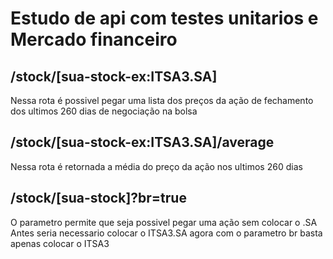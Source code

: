 # Estudo de api com testes unitarios e Mercado financeiro

## /stock/[sua-stock-ex:ITSA3.SA]
Nessa rota é possivel pegar uma lista dos preços da ação de fechamento dos
ultimos 260 dias de negociação na bolsa

## /stock/[sua-stock-ex:ITSA3.SA]/average
Nessa rota é retornada a média do preço da ação nos ultimos 260 dias

## /stock/[sua-stock]?br=true
O parametro permite que seja possivel pegar uma ação sem colocar o .SA
Antes seria necessario colocar o ITSA3.SA agora com o parametro br basta
apenas colocar o ITSA3
